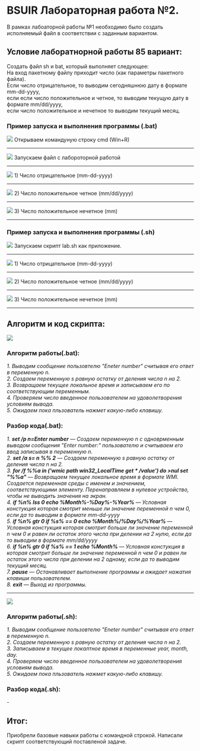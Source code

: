 <h1> <B>BSUIR Лабораторная работа №2. </B> </h1>
В рамках лабоаторной работы №1 необходимо было создать исполняемый файл в соответствии с заданным вариантом.
<h2> Условие лаборатнорной работы 85 вариант: </h2>
Создать файл sh и bat, который выполняет следующее: 
<br>На вход пакетному файлу приходит число (как параметры пакетного файла). 
<br>Если число отрицательное, то выводим сегодняшнюю дату в формате mm-dd-yyyy, 
<br>если если число положительное и четное, то выводим текущую дату в формате mm/dd/yyyy, 
<br>если число положительное и нечетное то выводим текущий месяц.
<h3>Пример запуска и выполнения программы (.bat)</h2>
<image src="https://github.com/iis-32170x/RPIIS/blob/%D0%9A%D1%83%D1%87%D1%83%D0%BA_%D0%A2/images/desktop.png"> </image>
Открываем командуную строку cmd (Win+R)
<hr>
<image src="https://github.com/iis-32170x/RPIIS/blob/%D0%9A%D1%83%D1%87%D1%83%D0%BA_%D0%A2/images/cmd.png"> </image>
Запускаем файл с лабороторной работой
<hr>
<image src="https://github.com/iis-32170x/RPIIS/blob/%D0%9A%D1%83%D1%87%D1%83%D0%BA_%D0%A2/images/first.value.png"> </image>
1) Число отрицательное (mm-dd-yyyy)
<hr>
<image src="https://github.com/iis-32170x/RPIIS/blob/%D0%9A%D1%83%D1%87%D1%83%D0%BA_%D0%A2/images/second%2Cvalue.png"> </image>
2) Число положительное четное (mm/dd/yyyy)
<hr>
<image src="https://github.com/iis-32170x/RPIIS/blob/%D0%9A%D1%83%D1%87%D1%83%D0%BA_%D0%A2/images/third.value.png"> </image>
3) Число положительное нечетное (mm)
<hr>
<h3>Пример запуска и выполнения программы (.sh) </h3>
<image src="https://github.com/iis-32170x/RPIIS/blob/%D0%9A%D1%83%D1%87%D1%83%D0%BA_%D0%A2/images/openshell.png?raw=true"> </image>
Запускаем скрипт lab.sh как приложение.
<hr>
<image src="https://github.com/iis-32170x/RPIIS/blob/%D0%9A%D1%83%D1%87%D1%83%D0%BA_%D0%A2/images/shellvalue1.png?raw=true"> </image>
1) Число отрицательное (mm-dd-yyyy)
<hr>
<image src="https://github.com/iis-32170x/RPIIS/blob/%D0%9A%D1%83%D1%87%D1%83%D0%BA_%D0%A2/images/shellvalue2.png?raw=true"> </image>
2) Число положительное четное (mm/dd/yyyy)
<hr> 
<image src="https://github.com/iis-32170x/RPIIS/blob/%D0%9A%D1%83%D1%87%D1%83%D0%BA_%D0%A2/images/shellvalue3.png?raw=true"> </image>
3) Число положительное нечетное (mm)
<hr>
<h2>Алгоритм и код скрипта: </h2>
<image src="https://github.com/iis-32170x/RPIIS/blob/%D0%9A%D1%83%D1%87%D1%83%D0%BA_%D0%A2/images/batcode.png"> </image>
<h3>Алгоритм работы(.bat): </h3>
<I>1. Выводим сообщение пользовтелю "Eneter number" считывая его ответ в переменную n. </I>
<br><I>2. Создаем переменную s равную остатку от деления числа n на 2.</I>
<br><I>3. Возвращаем текущее локальное время и записываем его по соответствующим переменным.</I>
<br><I>4. Проверяем число введенное пользователем на удоволетворения условиям вывода. </I>
<br><I>5. Ожидаем пока пльзователь нажмет какую-либо клавишу. </I>
<h3>Разбор кода(.bat): </h3>
<I>1. <B>set /p n=Enter number</B> — Создаем переменную n с одноврменным выводом сообщения "Enter number:" пользователю и считываем его ввод записывая в переменную n.   </I>
<br><I>2. <B>set /a s= n %% 2</B> — Создаем переменную s равную остатку от деления числа n на 2.</I> 
<br><I>3. <B>for /f %%a in ('wmic path win32_LocalTime get * /value') do >nul set "%%a"</B> — Возвращаем текущее локальное время в формате WMI. Создается переменная среды с именем и значением, соответствующими элементу. Перенаправляем в нулевое устройство, чтобы не выводить значения на экран. </I>
<br><I>4. <B>if %n% lss 0 echo %Month%-%Day%-%Year% </B> — Условная констукция которая смотрит меньше ли значение переменной n чем 0, если да то выводим в формате mm-dd-yyyy </I>
<br><I>5. <B>if %n% gtr 0  if %s%  == 0  echo %Month%/%Day%/%Year% </B> — Условная констукция которая смотрит больше ли значение переменной n чем 0 и равен ли остаток этого числа при делении на 2 нулю, если да то выводим в формате mm/dd/yyyy </I>
<br><I>6. <B>if %n% gtr 0  if %s% == 1  echo %Month% </B> — Условная констукция в которая смотрит больше ли значение переменной n чем 0 и равен ли остаток этого числа при делении на 2 одному, если да то выводим текущий месяц. </I>
<br><I>7. <B>pause</B> — Останавливает выполнение программы и ожидает нажатия клавиши пользователем.</I>
<br><I>8. <B>exit</B> — Выход из программы.</I>
<hr>
<image src="https://github.com/iis-32170x/RPIIS/blob/%D0%9A%D1%83%D1%87%D1%83%D0%BA_%D0%A2/images/codeshell.png?raw=true"> </image>
<h3>Алгоритм работы(.sh): </h3>
<I>1. Выводим сообщение пользовтелю "Eneter number" считывая его ответ в переменную n. </I>
<br><I>2. Создаем переменную s равную остатку от деления числа n на 2.</I>
<br><I>3. Записываем в текущее локалтное время в переменные year, month, day.</I>
<br><I>4. Проверяем число введенное пользователем на удоволетворения условиям вывода. </I>
<br><I>5. Ожидаем пока пльзователь нажмет какую-либо клавишу. </I>
<h3>Разбор кода(.sh): </h3>
-
<h2>Итог:</h2>
Приобрели базовые навыки работы с командной строкой. Написали скрипт соответствующий поставленой задаче.

